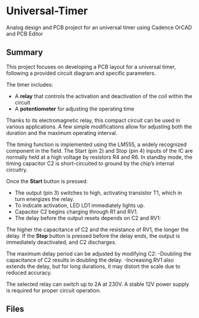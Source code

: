 # Universal-Timer
Analog design and PCB project for an universal timer using Cadence OrCAD and PCB Editor

## Summary
This project focuses on developing a PCB layout for a universal timer, following a provided circuit diagram and specific parameters.

The timer includes:
- A **relay** that controls the activation and deactivation of the coil within the circuit
- A **potentiometer** for adjusting the operating time

Thanks to its electromagnetic relay, this compact circuit can be used in various applications. A few simple modifications allow for adjusting both the duration and the maximum operating interval.

The timing function is implemented using the LM555, a widely recognized component in the field. The Start (pin 2) and Stop (pin 4) inputs of the IC are normally held at a high voltage by resistors R4 and R6. In standby mode, the timing capacitor C2 is short-circuited to ground by the chip’s internal circuitry.

Once the **Start** button is pressed:
- The output (pin 3) switches to high, activating transistor T1, which in turn energizes the relay.
- To indicate activation, LED LD1 immediately lights up.
- Capacitor C2 begins charging through R1 and RV1.
- The delay before the output resets depends on C2 and RV1:

The higher the capacitance of C2 and the resistance of RV1, the longer the delay.
If the **Stop** button is pressed before the delay ends, the output is immediately deactivated, and C2 discharges.

The maximum delay period can be adjusted by modifying C2:
-Doubling the capacitance of C2 results in doubling the delay.
-Increasing RV1 also extends the delay, but for long durations, it may distort the scale due to reduced accuracy.

The selected relay can switch up to 2A at 230V. A stable 12V power supply is required for proper circuit operation.

## Files
